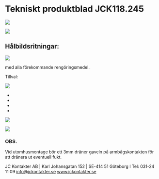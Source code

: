 # Tekniskt produktblad JCK118.245

![](_page_0_Picture_1.jpeg)

![](_page_0_Picture_2.jpeg)

## Hålbildsritningar:

![](_page_0_Figure_5.jpeg)

med alla förekommande rengöringsmedel.

Tillval:

![](_page_0_Figure_10.jpeg)

- 
- 
- 
- 

![](_page_0_Picture_18.jpeg)

![](_page_0_Picture_20.jpeg)

### OBS.

Vid utomhusmontage bör ett 3mm dräner gaveln på armbågskontakten för att dränera ut eventuell fukt.

JC Kontakter AB | Karl Johansgatan 152 | SE-414 51 Göteborg I Tel: 031-24 11 09 info@jckontakter.se www.jckontakter.se